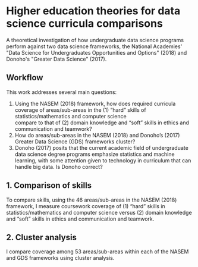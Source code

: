 # Higher education theories for data science curricula comparisons

A theoretical investigation of how undergraduate data science programs perform against two 
data science frameworks, the National Academies' "Data Science for 
Undergraduates Opportunities and Options" (2018) and Donoho's "Greater Data
Science" (2017).

## Workflow

This work addresses several main questions:

1. Using the NASEM (2018) framework, how does required curricula coverage of areas/sub-areas in the (1) “hard” skills of statistics/mathematics and computer science   
   compare to that of (2) domain knowledge and “soft” skills in ethics and communication and teamwork? 
2. How do areas/sub-areas in the NASEM (2018) and Donoho’s (2017) Greater Data Science (GDS) frameworks cluster? 
3. Donoho (2017) posits that the current academic field of undergraduate data science degree programs emphasize statistics and machine learning, with some attention 
   given to technology in curriculum that can handle big data. Is Donoho correct?

## 1. Comparison of skills 
To compare skills, using the 46 areas/sub-areas in the NASEM (2018) framework, I measure coursework coverage of (1) “hard” skills in statistics/mathematics and computer science versus (2) domain knowledge and “soft” skills in ethics and communication and teamwork.

## 2. Cluster analysis
I compare coverage among 53 areas/sub-areas within each of the NASEM and GDS frameworks using cluster analysis.

